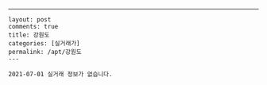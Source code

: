 ---
    layout: post
    comments: true
    title: 강원도
    categories: [실거래가]
    permalink: /apt/강원도
    ---

    2021-07-01 실거래 정보가 없습니다.

    